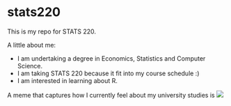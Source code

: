 # stats220

This is my repo for STATS 220. 

A little about me:

- I am undertaking a degree in Economics, Statistics and Computer Science. 
- I am taking STATS 220 because it fit into my course schedule :)
- I am interested in learning about R.

A meme that captures how I currently feel about my university studies is ![](https://i.kym-cdn.com/entries/icons/original/000/004/592/misc-jackie-chan-l.jpg)
